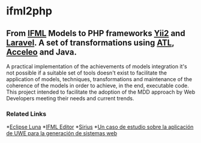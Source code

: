 # ifml2php
## From [IFML](http://www.ifml.org/) Models to PHP frameworks [Yii2](http://www.yiiframework.com/) and [Laravel](https://laravel.com/). A set of transformations using [ATL](https://eclipse.org/atl/), [Acceleo](https://www.eclipse.org/acceleo/) and Java.

A practical implementation of the achievements of models integration it's not possible if a suitable set of tools doesn't exist to facilitate the application of models, techniques, transformations and maintenance of the coherence of the models in order to achieve, in the end, executable code.
This project intended to facilitate the adoption of the MDD approach by Web Developers meeting their needs and current trends.


### Related Links
*[Eclipse Luna](https://eclipse.org/luna/)
*[IFML Editor](https://github.com/ifml/ifml-editor)
*[Sirius](https://eclipse.org/sirius/)
*[Un caso de estudio sobre la aplicación de UWE para la generación de sistemas web](http://sedici.unlp.edu.ar/bitstream/handle/10915/58143/Documento_completo.pdf-PDFA.pdf?sequence=1)
